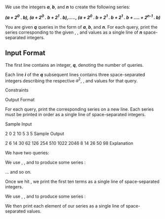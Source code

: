 # 

We use the integers **_a_**, **_b_**, and **_n_**  to create the following series:

**_(a + 2<sup>0</sup> . b), (a + 2<sup>0</sup> . b + 2<sup>1</sup> . b),....., (a + 2<sup>0</sup> . b + 2<sup>1</sup> . b + 2<sup>1</sup> . b + .... + 2<sup>n-1</sup> . b)_** 

You are given **_q_** queries in the form of **_a_**, **_b_**, and **_n_**. For each query, print the series corresponding to the given , , and  values as a single line of **_n_** space-separated integers.

## Input Format

The first line contains an integer, **_q_**, denoting the number of queries.

Each line **_i_** of the **_q_** subsequent lines contains three space-separated integers describing the respective $a^2$, , and  values for that query.

Constraints

Output Format

For each query, print the corresponding series on a new line. Each series must be printed in order as a single line of  space-separated integers.

Sample Input

2
0 2 10
5 3 5
Sample Output

2 6 14 30 62 126 254 510 1022 2046
8 14 26 50 98
Explanation

We have two queries:

We use , , and  to produce some series :

... and so on.

Once we hit , we print the first ten terms as a single line of space-separated integers.

We use , , and  to produce some series :

We then print each element of our series as a single line of space-separated values.